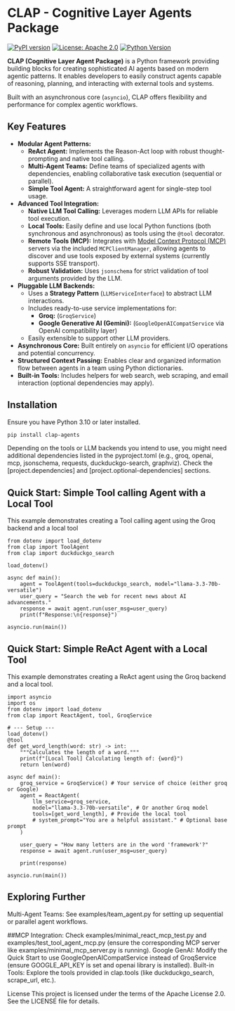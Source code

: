 # CLAP - Cognitive Layer Agents Package

[![PyPI version](https://img.shields.io/pypi/v/CLAP.svg)](https://pypi.org/project/CLAP/)
[![License: Apache 2.0](https://img.shields.io/badge/License-Apache_2.0-blue.svg)](https://opensource.org/licenses/Apache-2.0)
[![Python Version](https://img.shields.io/pypi/pyversions/CLAP.svg)](https://pypi.org/project/CLAP/)
<!-- Add other badges as desired, e.g., build status, coverage -->

**CLAP (Cognitive Layer Agent Package)** is a Python framework providing building blocks for creating sophisticated AI agents based on modern agentic patterns. It enables developers to easily construct agents capable of reasoning, planning, and interacting with external tools and systems.

Built with an asynchronous core (`asyncio`), CLAP offers flexibility and performance for complex agentic workflows.

## Key Features

*   **Modular Agent Patterns:**
    *   **ReAct Agent:** Implements the Reason-Act loop with robust thought-prompting and native tool calling.
    *   **Multi-Agent Teams:** Define teams of specialized agents with dependencies, enabling collaborative task execution (sequential or parallel).
    *   **Simple Tool Agent:** A straightforward agent for single-step tool usage.
*   **Advanced Tool Integration:**
    *   **Native LLM Tool Calling:** Leverages modern LLM APIs for reliable tool execution.
    *   **Local Tools:** Easily define and use local Python functions (both synchronous and asynchronous) as tools using the `@tool` decorator.
    *   **Remote Tools (MCP):** Integrates with [Model Context Protocol (MCP)](https://modelcontextprotocol.io/) servers via the included `MCPClientManager`, allowing agents to discover and use tools exposed by external systems (currently supports SSE transport).
    *   **Robust Validation:** Uses `jsonschema` for strict validation of tool arguments provided by the LLM.
*   **Pluggable LLM Backends:**
    *   Uses a **Strategy Pattern** (`LLMServiceInterface`) to abstract LLM interactions.
    *   Includes ready-to-use service implementations for:
        *   **Groq:** (`GroqService`)
        *   **Google Generative AI (Gemini):** (`GoogleOpenAICompatService` via OpenAI compatibility layer)
    *   Easily extensible to support other LLM providers.
*   **Asynchronous Core:** Built entirely on `asyncio` for efficient I/O operations and potential concurrency.
*   **Structured Context Passing:** Enables clear and organized information flow between agents in a team using Python dictionaries.
*   **Built-in Tools:** Includes helpers for web search, web scraping, and email interaction (optional dependencies may apply).

## Installation

Ensure you have Python 3.10 or later installed.

```bash
pip install clap-agents
```
Depending on the tools or LLM backends you intend to use, you might need additional dependencies listed in the pyproject.toml (e.g., groq, openai, mcp, jsonschema, requests, duckduckgo-search, graphviz). Check the [project.dependencies] and [project.optional-dependencies] sections.


## Quick Start: Simple Tool calling Agent with a Local Tool
This example demonstrates creating a Tool calling agent using the Groq backend and a local tool

```
from dotenv import load_dotenv
from clap import ToolAgent
from clap import duckduckgo_search

load_dotenv()

async def main():
    agent = ToolAgent(tools=duckduckgo_search, model="llama-3.3-70b-versatile")
    user_query = "Search the web for recent news about AI advancements."
    response = await agent.run(user_msg=user_query)
    print(f"Response:\n{response}")

asyncio.run(main())
```


## Quick Start: Simple ReAct Agent with a Local Tool
This example demonstrates creating a ReAct agent using the Groq backend and a local tool.

```
import asyncio
import os
from dotenv import load_dotenv
from clap import ReactAgent, tool, GroqService

# --- Setup ---
load_dotenv() 
@tool
def get_word_length(word: str) -> int:
    """Calculates the length of a word."""
    print(f"[Local Tool] Calculating length of: {word}")
    return len(word)

async def main():
    groq_service = GroqService() # Your service of choice (either groq or Google)
    agent = ReactAgent(
        llm_service=groq_service,
        model="llama-3.3-70b-versatile", # Or another Groq model
        tools=[get_word_length], # Provide the local tool
        # system_prompt="You are a helpful assistant." # Optional base prompt
    )

    user_query = "How many letters are in the word 'framework'?"
    response = await agent.run(user_msg=user_query)
    
    print(response)
    
asyncio.run(main())
```

## Exploring Further
Multi-Agent Teams: See examples/team_agent.py for setting up sequential or parallel agent workflows.

##MCP Integration: 
Check examples/minimal_react_mcp_test.py and examples/test_tool_agent_mcp.py (ensure the corresponding MCP server like examples/minimal_mcp_server.py is running).
Google GenAI: Modify the Quick Start to use GoogleOpenAICompatService instead of GroqService (ensure GOOGLE_API_KEY is set and openai library is installed).
Built-in Tools: Explore the tools provided in clap.tools (like duckduckgo_search, scrape_url, etc.).


License
This project is licensed under the terms of the Apache License 2.0. See the LICENSE file for details.
